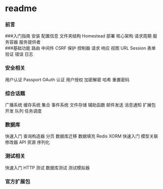 # readme
### 前言

###入门指南
 安装 
 配置信息 
 文件夹结构 
 Homestead 
 部署 
 核心架构
 请求周期 
 服务容器 
 服务提供者   
###基础功能
 路由 
 中间件 
 CSRF 保护 
 控制器 
 请求 
 响应 
 视图 
 URL 
 Session 
 表单验证 
 错误 
 日志 
### 安全相关
 用户认证 
 Passport OAuth 认证 
 用户授权 
 加密解密 
 哈希 
 重置密码 
### 综合话题
 广播系统 
 缓存系统 
 集合 
 事件系统 
 文件存储 
 辅助函数 
 邮件发送 
 消息通知 
 扩展包开发 
 队列 
 任务调度 
### 数据库
 快速入门 
 查询构造器 
 分页 
 数据库迁移 
 数据填充 
 Redis 
 XORM
 快速入门 
 模型关联 
 修改器 
 API 资源 
 序列化 
### 测试相关
 快速入门 
 HTTP 测试 
 数据库测试 
 测试模拟器 
### 官方扩展包


